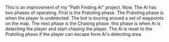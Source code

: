 This is an improvement of my "Path Finding Ai" project. Now, The Ai has two phases of operating. First is the Pratoling phase. The Pratoling phase is when the player is undetected. The bot is touring around a set of waypoints on the map. The next phase is the Chasing phase. this phase is when Ai is detecting the player and start chasing the player. The Ai is reset to the Pratoling phase if the player can escape form Ai's detecting area
